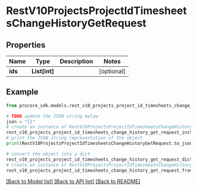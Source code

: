 # RestV10ProjectsProjectIdTimesheetsChangeHistoryGetRequest


## Properties

Name | Type | Description | Notes
------------ | ------------- | ------------- | -------------
**ids** | **List[int]** |  | [optional] 

## Example

```python
from procore_sdk.models.rest_v10_projects_project_id_timesheets_change_history_get_request import RestV10ProjectsProjectIdTimesheetsChangeHistoryGetRequest

# TODO update the JSON string below
json = "{}"
# create an instance of RestV10ProjectsProjectIdTimesheetsChangeHistoryGetRequest from a JSON string
rest_v10_projects_project_id_timesheets_change_history_get_request_instance = RestV10ProjectsProjectIdTimesheetsChangeHistoryGetRequest.from_json(json)
# print the JSON string representation of the object
print(RestV10ProjectsProjectIdTimesheetsChangeHistoryGetRequest.to_json())

# convert the object into a dict
rest_v10_projects_project_id_timesheets_change_history_get_request_dict = rest_v10_projects_project_id_timesheets_change_history_get_request_instance.to_dict()
# create an instance of RestV10ProjectsProjectIdTimesheetsChangeHistoryGetRequest from a dict
rest_v10_projects_project_id_timesheets_change_history_get_request_from_dict = RestV10ProjectsProjectIdTimesheetsChangeHistoryGetRequest.from_dict(rest_v10_projects_project_id_timesheets_change_history_get_request_dict)
```
[[Back to Model list]](../README.md#documentation-for-models) [[Back to API list]](../README.md#documentation-for-api-endpoints) [[Back to README]](../README.md)



